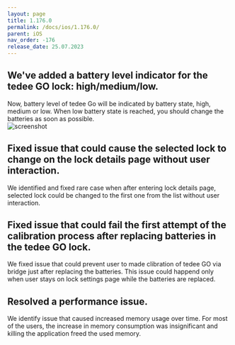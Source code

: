 ```yaml
---
layout: page
title: 1.176.0
permalink: /docs/ios/1.176.0/
parent: iOS
nav_order: -176
release_date: 25.07.2023
---
```


## We've added a battery level indicator for the tedee GO lock: high/medium/low.
Now, battery level of tedee Go will be indicated by battery state, high, medium or low. When low battery state is reached, you should change the batteries as soon as possible.\
![screenshot](/tedee-release-notes/docs/ios/assets/1.176.0-lock-go-battery.png)

## Fixed issue that could cause the selected lock to change on the lock details page without user interaction.
We identified and fixed rare case when after entering lock details page, selected lock could be changed to the first one from the list without user interaction.

## Fixed issue that could fail the first attempt of the calibration process after replacing batteries in the tedee GO lock.
We fixed issue that could prevent user to made clibration of tedee GO via bridge just after replacing the batteries. This issue could happend only when user stays on lock settings page while the batteries are replaced.

## Resolved a performance issue.
We identify issue that caused increased memory usage over time. For most of the users, the increase in memory consumption was insignificant and killing the application freed the used memory.